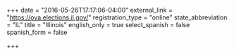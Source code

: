 +++
date = "2016-05-26T17:17:06-04:00"
external_link = "https://ova.elections.il.gov/"
registration_type = "online"
state_abbreviation = "IL"
title = "Illinois"
english_only = true
select_spanish = false
spanish_form = false

+++
